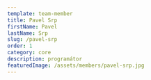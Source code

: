 ```yaml
---
template: team-member
title: Pavel Srp
firstName: Pavel
lastName: Srp
slug: /pavel-srp
order: 1
category: core
description: programátor
featuredImage: /assets/members/pavel-srp.jpg
---
```


